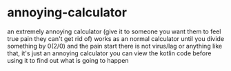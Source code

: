 # annoying-calculator
an extremely annoying calculator (give it to someone you want them to feel true pain they can't get rid of)
works as an normal calculator until you divide something by 0(2/0) and the pain start
there is not virus/lag or anything like that, it's just an annoying calculator
you can view the kotlin code before using it to find out what is going to happen
